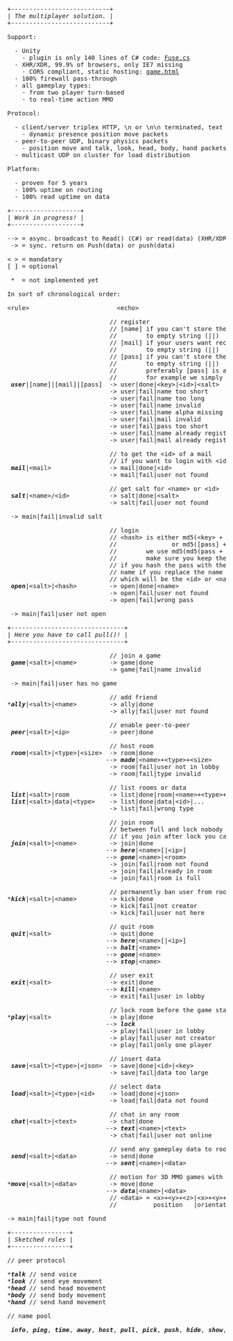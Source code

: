 <pre>
+---------------------------+
| <i>The multiplayer solution.</i> |
+---------------------------+

Support:

  - Unity
    - plugin is only 140 lines of C# code: <a href="https://github.com/tinspin/fuse/blob/master/src/Fuse.cs">Fuse.cs</a>
  - XHR/XDR, 99.9% of browsers, only IE7 missing
    - CORS compliant, static hosting: <a href="https://github.com/tinspin/fuse/blob/master/res/game.html">game.html</a>
  - 100% firewall pass-through
  - all gameplay types:
    - from two player turn-based
    - to real-time action MMO

Protocol:

  - client/server triplex HTTP, \n or \n\n terminated, text based
    - dynamic presence position move packets
  - peer-to-peer UDP, binary physics packets
    - position move and talk, look, head, body, hand packets
  - multicast UDP on cluster for load distribution

Platform:

  - proven for 5 years
  - 100% uptime on routing
  - 100% read uptime on data

+-------------------+
| <i>Work in progress!</i> |
+-------------------+

--> = async. broadcast to Read() (C#) or read(data) (XHR/XDR)
 -> = sync. return on Push(data) or push(data)

< > = mandatory
[ ] = optional

 *  = not implemented yet

In sort of chronological order:

&lt;rule&gt;                        &lt;echo&gt;
 
                            // register
                            // [name] if you can't store the &lt;id&gt; otherwise set
                            //        to empty string (||)
                            // [mail] if your users want recovery otherwise set 
                            //        to empty string (||)
                            // [pass] if you can't store the &lt;key&gt; otherwise set
                            //        to empty string (||)
                            //        preferably [pass] is a hash with salt 
                            //        for example we simply use md5(pass + name)
 <b><i>user</i></b>|[name]|[mail]|[pass]  -> user|done|&lt;key&gt;|&lt;id&gt;|&lt;salt&gt;
                            -> user|fail|name too short
                            -> user|fail|name too long
                            -> user|fail|name invalid       // only alphanumeric and .-
                            -> user|fail|name alpha missing // numeric reserved for &lt;id&gt;
                            -> user|fail|mail invalid       // only alphanumeric and .@-+
                            -> user|fail|pass too short
                            -> user|fail|name already registered
                            -> user|fail|mail already registered
 
                            // to get the &lt;id&gt; of a mail
                            // if you want to login with &lt;id&gt; below
 <b><i>mail</i></b>|&lt;mail&gt;                -> mail|done|&lt;id&gt;
                            -> mail|fail|user not found
 
                            // get salt for &lt;name&gt; or &lt;id&gt;
 <b><i>salt</i></b>|&lt;name&gt;/&lt;id&gt;           -> salt|done|&lt;salt&gt;
                            -> salt|fail|user not found
 
 -> main|fail|invalid salt
 
                            // login
                            // &lt;hash&gt; is either md5(&lt;key&gt; + &lt;salt&gt;)
                            //               or md5([pass] + &lt;salt&gt;)
                            //        we use md5(md5(pass + name) + &lt;salt&gt;)
                            //        make sure you keep the case correct
                            // if you hash the pass with the mail you can use mail as 
                            // name if you replace the name with the returned &lt;name&gt; 
                            // which will be the &lt;id&gt; or &lt;name&gt; if name is stored
 <b><i>open</i></b>|&lt;salt&gt;|&lt;hash&gt;         -> open|done|&lt;name&gt;
                            -> open|fail|user not found
                            -> open|fail|wrong pass

 -> main|fail|user not open

+-------------------------------+
| <i>Here you have to call pull()!</i> |
+-------------------------------+

                            // join a game
 <b><i>game</i></b>|&lt;salt&gt;|&lt;name&gt;         -> game|done
                            -> game|fail|name invalid
                     
 -> main|fail|user has no game

                            // add friend
*<b><i>ally</i></b>|&lt;salt&gt;|&lt;name&gt;         -> ally|done
                            -> ally|fail|user not found

                            // enable peer-to-peer
 <b><i>peer</i></b>|&lt;salt&gt;|&lt;ip&gt;           -> peer|done                    // send the internal IP

                            // host room
 <b><i>room</i></b>|&lt;salt&gt;|&lt;type&gt;|&lt;size&gt;  -> room|done
                           --> <b><i>made</i></b>|&lt;name&gt;+&lt;type&gt;+&lt;size&gt;    // in lobby
                            -> room|fail|user not in lobby
                            -> room|fail|type invalid       // only alpha

                            // list rooms or data
 <b><i>list</i></b>|&lt;salt&gt;|room           -> list|done|room|&lt;name&gt;+&lt;type&gt;+&lt;size&gt;|...
 <b><i>list</i></b>|&lt;salt&gt;|data|&lt;type&gt;    -> list|done|data|&lt;id&gt;|...      // use load to get data
                            -> list|fail|wrong type

                            // join room
                            // between full and lock nobody can join
                            // if you join after lock you can only view the game
 <b><i>join</i></b>|&lt;salt&gt;|&lt;name&gt;         -> join|done
                           --> <b><i>here</i></b>|&lt;name&gt;[|&lt;ip&gt;]           // in new room
                           --> <b><i>gone</i></b>|&lt;name&gt;|&lt;room&gt;           // in lobby
                            -> join|fail|room not found
                            -> join|fail|already in room
                            -> join|fail|room is full

                            // permanently ban user from room
*<b><i>kick</i></b>|&lt;salt&gt;|&lt;name&gt;         -> kick|done
                            -> kick|fail|not creator
                            -> kick|fail|user not here
 
                            // quit room
 <b><i>quit</i></b>|&lt;salt&gt;                -> quit|done
                           --> <b><i>here</i></b>|&lt;name&gt;[|&lt;ip&gt;]           // in lobby
                           --> <b><i>halt</i></b>|&lt;name&gt;                  // in lobby if creator leaves
                           --> <b><i>gone</i></b>|&lt;name&gt;                  // in old room
                           --> <b><i>stop</i></b>|&lt;name&gt;                  // in old room if creator leaves

                            // user exit
 <b><i>exit</i></b>|&lt;salt&gt;                -> exit|done
                           --> <b><i>kill</i></b>|&lt;name&gt;
                            -> exit|fail|user in lobby
                    
                            // lock room before the game starts
*<b><i>play</i></b>|&lt;salt&gt;                -> play|done
                           --> <b><i>lock</i></b>                         // to start the game
                            -> play|fail|user in lobby
                            -> play|fail|user not creator
                            -> play|fail|only one player

                            // insert data
 <b><i>save</i></b>|&lt;salt&gt;|&lt;type&gt;|&lt;json&gt;  -> save|done|&lt;id&gt;|&lt;key&gt;         // use key to update
                            -> save|fail|data too large

                            // select data
 <b><i>load</i></b>|&lt;salt&gt;|&lt;type&gt;|&lt;id&gt;    -> load|done|&lt;json&gt;             // use id from list|data|&lt;type&gt;
                            -> load|fail|data not found

                            // chat in any room
 <b><i>chat</i></b>|&lt;salt&gt;|&lt;text&gt;         -> chat|done                    // @[name] of private destination
                           --> <b><i>text</i></b>|&lt;name&gt;|&lt;text&gt;
                            -> chat|fail|user not online

                            // send any gameplay data to room
 <b><i>send</i></b>|&lt;salt&gt;|&lt;data&gt;         -> send|done
                           --> <b><i>sent</i></b>|&lt;name&gt;|&lt;data&gt;
 
                            // motion for 3D MMO games with dynamic here/gone
*<b><i>move</i></b>|&lt;salt&gt;|&lt;data&gt;         -> move|done
                           --> <b><i>data</i></b>|&lt;name&gt;|&lt;data&gt;
                            // &lt;data&gt; = &lt;x&gt;+&lt;y&gt;+&lt;z&gt;|&lt;x&gt;+&lt;y&gt;+&lt;z&gt;+&lt;w&gt;|&lt;action&gt;(|&lt;speed&gt;|...)
                            //          position   |orientation    |key/button

-> main|fail|type not found

+----------------+
| <i>Sketched rules</i> |
+----------------+

// peer protocol

*<b><i>talk</i></b> // send voice
*<b><i>look</i></b> // send eye movement
*<b><i>head</i></b> // send head movement
*<b><i>body</i></b> // send body movement
*<b><i>hand</i></b> // send hand movement

// name pool

 <b><i>info</i></b>, <b><i>ping</i></b>, <b><i>time</i></b>, <b><i>away</i></b>, <b><i>host</i></b>, <b><i>pull</i></b>, <b><i>pick</i></b>, <b><i>push</i></b>, <b><i>hide</i></b>, <b><i>show</i></b>, <b><i>nick</i></b>, <b><i>view</i></b>, <b><i>fill</i></b>
</pre>